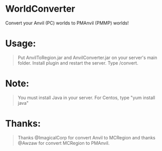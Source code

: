 # WorldConverter
Convert your Anvil (PC) worlds to PMAnvil (PMMP) worlds!

# Usage:
> Put AnvilToRegion.jar and AnvilConverter.jar on your server's main folder.
> Install plugin and restart the server.
> Type /convert.

# Note:
> You must install Java in your server.
> For Centos, type "yum install java"

# Thanks:
> Thanks @ImagicalCorp for convert Anvil to MCRegion and thanks @Awzaw for convert MCRegion to PMAnvil.
